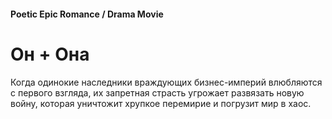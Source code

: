 #### Poetic Epic Romance / Drama Movie

# Он + Она

Когда одинокие наследники враждующих бизнес-империй влюбляются с первого взгляда, их запретная страсть угрожает развязать новую войну, которая уничтожит хрупкое перемирие и погрузит мир в хаос.